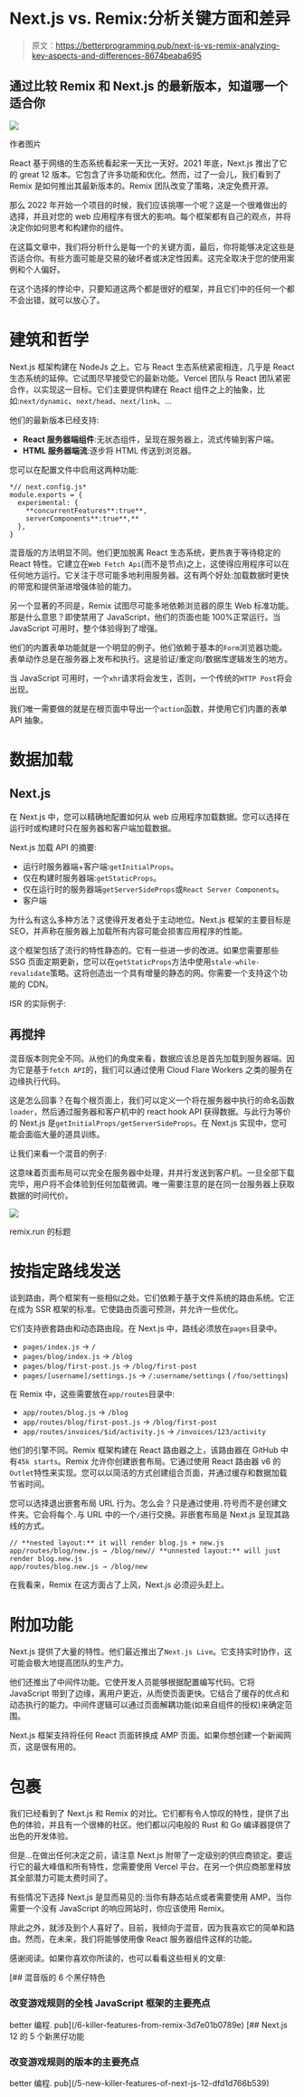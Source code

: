 # Next.js vs. Remix:分析关键方面和差异

> 原文：<https://betterprogramming.pub/next-js-vs-remix-analyzing-key-aspects-and-differences-8674beaba695>

## 通过比较 Remix 和 Next.js 的最新版本，知道哪一个适合你

![](img/d55cbc37c8c6ce78d29bd53b7a9e9a73.png)

作者图片

React 基于网络的生态系统看起来一天比一天好。2021 年底，Next.js 推出了它的 great 12 版本。它包含了许多功能和优化。然而，过了一会儿，我们看到了 Remix 是如何推出其最新版本的。Remix 团队改变了策略，决定免费开源。

那么 2022 年开始一个项目的时候，我们应该挑哪一个呢？这是一个很难做出的选择，并且对您的 web 应用程序有很大的影响。每个框架都有自己的观点，并将决定你如何思考和构建你的组件。

在这篇文章中，我们将分析什么是每一个的关键方面，最后，你将能够决定这些是否适合你。有些方面可能是交易的破坏者或决定性因素。这完全取决于您的使用案例和个人偏好。

在这个选择的悖论中，只要知道这两个都是很好的框架，并且它们中的任何一个都不会出错，就可以放心了。

# 建筑和哲学

Next.js 框架构建在 NodeJs 之上。它与 React 生态系统紧密相连，几乎是 React 生态系统的延伸。它试图尽早接受它的最新功能。Vercel 团队与 React 团队紧密合作，以实现这一目标。它们主要提供构建在 React 组件之上的抽象，比如:`next/dynamic`、`next/head`、`next/link`、…

他们的最新版本已经支持:

*   **React 服务器端组件**:无状态组件，呈现在服务器上，流式传输到客户端。
*   **HTML 服务器端流**:逐步将 HTML 传送到浏览器。

您可以在配置文件中启用这两种功能:

```
*// next.config.js*
module.exports = {
  experimental: {
    **concurrentFeatures**:true**,
    serverComponents**:true**,**
  },
}
```

混音版的方法明显不同。他们更加脱离 React 生态系统，更热衷于等待稳定的 React 特性。它建立在`Web Fetch Api`(而不是节点)之上，这使得应用程序可以在任何地方运行。它关注于尽可能多地利用服务器。这有两个好处:加载数据时更快的带宽和提供渐进增强体验的能力。

另一个显著的不同是，Remix 试图尽可能多地依赖浏览器的原生 Web 标准功能。那是什么意思？即使禁用了 JavaScript，他们的页面也能 100%正常运行。当 JavaScript 可用时，整个体验得到了增强。

他们的内置表单功能就是一个明显的例子。他们依赖于基本的`Form`浏览器功能。表单动作总是在服务器上发布和执行。这是验证/重定向/数据库逻辑发生的地方。

当 JavaScript 可用时，一个`xhr`请求将会发生，否则，一个传统的`HTTP Post`将会出现。

我们唯一需要做的就是在根页面中导出一个`action`函数，并使用它们内置的表单 API 抽象。

# **数据加载**

## Next.js

在 Next.js 中，您可以精确地配置如何从 web 应用程序加载数据。您可以选择在运行时或构建时只在服务器和客户端加载数据。

Next.js 加载 API 的摘要:

*   运行时服务器端+客户端:`getInitialProps`。
*   仅在构建时服务器端:`getStaticProps`。
*   仅在运行时的服务器端`getServerSideProps`或`React Server Components`。
*   客户端

为什么有这么多种方法？这使得开发者处于主动地位。Next.js 框架的主要目标是 SEO，并声称在服务器上加载所有内容可能会损害应用程序的性能。

这个框架包括了流行的特性静态的。它有一些进一步的改进。如果您需要那些 SSG 页面定期更新，您可以在`getStaticProps`方法中使用`stale-while-revalidate`策略。这将创造出一个具有增量的静态的网。你需要一个支持这个功能的 CDN。

ISR 的实际例子:

## 再搅拌

混音版本则完全不同。从他们的角度来看，数据应该总是首先加载到服务器端。因为它是基于`fetch API`的，我们可以通过使用 Cloud Flare Workers 之类的服务在边缘执行代码。

这是怎么回事？在每个根页面上，我们可以定义一个将在服务器中执行的命名函数`loader`，然后通过服务器和客户机中的 react hook API 获得数据。与此行为等价的 Next.js 是`getInitialProps/getServerSideProps`。在 Next.js 实现中，您可能会面临大量的道具训练。

让我们来看一个混音的例子:

这意味着页面布局可以完全在服务器中处理，并并行发送到客户机。一旦全部下载完毕，用户将不会体验到任何加载微调。唯一需要注意的是在同一台服务器上获取数据的时间代价。

![](img/f7338c0dd3938a1b3dc7591e1631b455.png)

remix.run 的标题

# 按指定路线发送

谈到路由，两个框架有一些相似之处。它们依赖于基于文件系统的路由系统。它正在成为 SSR 框架的标准。它使路由页面可预测，并允许一些优化。

它们支持嵌套路由和动态路由段。在 Next.js 中，路线必须放在`pages`目录中。

*   `pages/index.js` → `/`
*   `pages/blog/index.js` → `/blog`
*   `pages/blog/first-post.js` → `/blog/first-post`
*   `pages/[username]/settings.js` → `/:username/settings` ( `/foo/settings`)

在 Remix 中，这些需要放在`app/routes`目录中:

*   `app/routes/blog.js` → `/blog`
*   `app/routes/blog/first-post.js` → `/blog/first-post`
*   `app/routes/invoices/$id/activity.js` → `/invoices/123/activity`

他们的引擎不同。Remix 框架构建在 React 路由器之上，该路由器在 GitHub 中有`45k starts`。Remix 允许你创建嵌套布局。它通过使用 React 路由器 v6 的`Outlet`特性来实现。您可以以简洁的方式创建组合页面，并通过缓存和数据加载节省时间。

您可以选择退出嵌套布局 URL 行为。怎么会？只是通过使用`.`符号而不是创建文件夹。它会将每个`.`与 URL 中的一个`/`进行交换。非嵌套布局是 Next.js 呈现其路线的方式。

```
// **nested layout:** it will render blog.js + new.js
app/routes/blog/new.js → /blog/new// **unnested layout:** will just render blog.new.js
app/routes/blog.new.js → /blog/new
```

在我看来，Remix 在这方面占了上风，Next.js 必须迎头赶上。

# 附加功能

Next.js 提供了大量的特性。他们最近推出了`Next.js Live`。它支持实时协作，这可能会极大地提高团队的生产力。

他们还推出了中间件功能。它使开发人员能够根据配置编写代码。它将 JavaScript 带到了边缘，离用户更近，从而使页面更快。它结合了缓存的优点和动态执行的能力。中间件逻辑可以通过页面解耦功能(如来自组件的授权)来确定范围。

Next.js 框架支持将任何 React 页面转换成 AMP 页面。如果你想创建一个新闻网页，这是很有用的。

# 包裹

我们已经看到了 Next.js 和 Remix 的对比。它们都有令人惊叹的特性，提供了出色的体验，并且有一个很棒的社区。他们都以闪电般的 Rust 和 Go 编译器提供了出色的开发体验。

但是…在做出任何决定之前，请注意 Next.js 附带了一定级别的供应商锁定。要运行它的最大峰值和所有特性，您需要使用 Vercel 平台。在另一个供应商那里释放其全部潜力可能太费时间了。

有些情况下选择 Next.js 是显而易见的:当你有静态站点或者需要使用 AMP。当你需要一个没有 JavaScript 的响应网站时，你应该使用 Remix。

除此之外，就涉及到个人喜好了。目前，我倾向于混音，因为我喜欢它的简单和路由。然而，在未来，我们将能够使用像 React 服务器组件这样的功能。

感谢阅读。如果你喜欢你所读的，也可以看看这些相关的文章:

[](/6-killer-features-from-remix-3d7e01b0789e) [## 混音版的 6 个黑仔特色

### 改变游戏规则的全栈 JavaScript 框架的主要亮点

better 编程. pub](/6-killer-features-from-remix-3d7e01b0789e) [](/5-new-killer-features-of-next-js-12-dfd1d766b539) [## Next.js 12 的 5 个新黑仔功能

### 改变游戏规则的版本的主要亮点

better 编程. pub](/5-new-killer-features-of-next-js-12-dfd1d766b539)